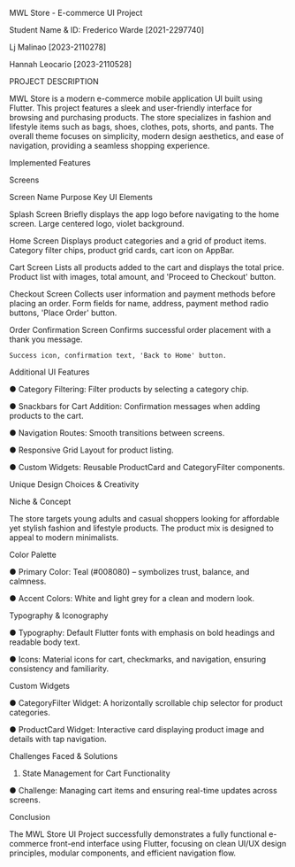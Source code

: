 MWL Store - E-commerce UI Project

Student Name & ID:
Frederico Warde [2021-2297740]

Lj Malinao [2023-2110278]

Hannah Leocario [2023-2110528]

PROJECT DESCRIPTION

MWL Store is a modern e-commerce mobile application UI built using Flutter. This project features a sleek and user-friendly interface for browsing and purchasing products. The store specializes in fashion and lifestyle items such as bags, shoes, clothes, pots, shorts, and pants. The overall theme focuses on simplicity, modern design aesthetics, and ease of navigation, providing a seamless shopping experience.



 Implemented Features

 Screens

Screen Name	Purpose	Key UI Elements

Splash Screen	Briefly displays the app logo before navigating to the home screen.	Large centered logo, violet background.

Home Screen	Displays product categories and a grid of product items.	Category filter chips, product grid cards, cart icon on AppBar.

		

Cart Screen	Lists all products added to the cart and displays the total price.	Product list with images, total amount, and 'Proceed to Checkout' button.

Checkout Screen	Collects user information and payment methods before placing an order.	Form fields for name, address, payment method radio buttons, 'Place Order' button.

Order Confirmation Screen	Confirms successful order placement with a thank you message.

	Success icon, confirmation text, 'Back to Home' button.

Additional UI Features

●	Category Filtering: Filter products by selecting a category chip.



●	Snackbars for Cart Addition: Confirmation messages when adding products to the cart.



●	Navigation Routes: Smooth transitions between screens.



●	Responsive Grid Layout for product listing.



●	Custom Widgets: Reusable ProductCard and CategoryFilter components.



Unique Design Choices & Creativity

 Niche & Concept

The store targets young adults and casual shoppers looking for affordable yet stylish fashion and lifestyle products. The product mix is designed to appeal to modern minimalists.

Color Palette

●	Primary Color: Teal (#008080) – symbolizes trust, balance, and calmness.



●	Accent Colors: White and light grey for a clean and modern look.



 Typography & Iconography

●	Typography: Default Flutter fonts with emphasis on bold headings and readable body text.



●	Icons: Material icons for cart, checkmarks, and navigation, ensuring consistency and familiarity.





 Custom Widgets

●	CategoryFilter Widget: A horizontally scrollable chip selector for product categories.



●	ProductCard Widget: Interactive card displaying product image and details with tap navigation.



 

Challenges Faced & Solutions

1. State Management for Cart Functionality

●	Challenge: Managing cart items and ensuring real-time updates across screens.



 Conclusion

The MWL Store UI Project successfully demonstrates a fully functional e-commerce front-end interface using Flutter, focusing on clean UI/UX design principles, modular components, and efficient navigation flow.



